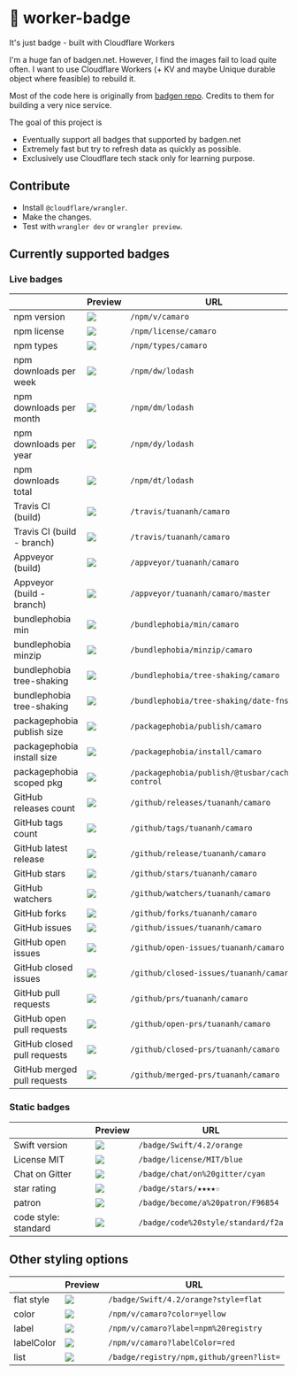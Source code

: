# 🚥 worker-badge

It's just badge - built with Cloudflare Workers

I'm a huge fan of badgen.net. However, I find the images fail to load quite often. I want to use Cloudflare Workers (+ KV and maybe Unique durable object where feasible) to rebuild it.

Most of the code here is originally from [badgen repo](https://github.com/badgen/badgen.net). Credits to them for building a very nice service.

The goal of this project is

- Eventually support all badges that supported by badgen.net
- Extremely fast but try to refresh data as quickly as possible.
- Exclusively use Cloudflare tech stack only for learning purpose.

## Contribute

- Install `@cloudflare/wrangler`.
- Make the changes.
- Test with `wrangler dev` or `wrangler preview`.

## Currently supported badges

### Live badges

|                             | Preview                                                                            | URL                                            |
| --------------------------- | ---------------------------------------------------------------------------------- | ---------------------------------------------- |
| npm version                 | ![](https://badge-staging.tuananh.net/npm/v/camaro)                                | `/npm/v/camaro`                                |
| npm license                 | ![](https://badge-staging.tuananh.net/npm/license/camaro)                          | `/npm/license/camaro`                          |
| npm types                   | ![](https://badge-staging.tuananh.net/npm/types/camaro)                            | `/npm/types/camaro`                            |
| npm downloads per week      | ![](https://badge-staging.tuananh.net/npm/dw/lodash)                               | `/npm/dw/lodash`                               |
| npm downloads per month     | ![](https://badge-staging.tuananh.net/npm/dm/lodash)                               | `/npm/dm/lodash`                               |
| npm downloads per year      | ![](https://badge-staging.tuananh.net/npm/dy/lodash)                               | `/npm/dy/lodash`                               |
| npm downloads total         | ![](https://badge-staging.tuananh.net/npm/dt/lodash)                               | `/npm/dt/lodash`                               |
| Travis CI (build)           | ![](https://badge-staging.tuananh.net/travis/tuananh/camaro)                       | `/travis/tuananh/camaro`                       |
| Travis CI (build - branch)  | ![](https://badge-staging.tuananh.net/travis/tuananh/camaro/master)                | `/travis/tuananh/camaro`                       |
| Appveyor (build)            | ![](https://badge-staging.tuananh.net/appveyor/tuananh/camaro)                     | `/appveyor/tuananh/camaro`                     |
| Appveyor (build - branch)   | ![](https://badge-staging.tuananh.net/appveyor/tuananh/camaro/master)              | `/appveyor/tuananh/camaro/master`              |
| bundlephobia min            | ![](https://badge-staging.tuananh.net/bundlephobia/min/camaro)                     | `/bundlephobia/min/camaro`                     |
| bundlephobia minzip         | ![](https://badge-staging.tuananh.net/bundlephobia/minzip/camaro)                  | `/bundlephobia/minzip/camaro`                  |
| bundlephobia tree-shaking   | ![](https://badge-staging.tuananh.net/bundlephobia/tree-shaking/camaro)            | `/bundlephobia/tree-shaking/camaro`            |
| bundlephobia tree-shaking   | ![](https://badge-staging.tuananh.net/bundlephobia/tree-shaking/date-fns)          | `/bundlephobia/tree-shaking/date-fns`          |
| packagephobia publish size  | ![](https://badge-staging.tuananh.net/packagephobia/publish/camaro)                | `/packagephobia/publish/camaro`                |
| packagephobia install size  | ![](https://badge-staging.tuananh.net/packagephobia/install/camaro)                | `/packagephobia/install/camaro`                |
| packagephobia scoped pkg    | ![](https://badge-staging.tuananh.net/packagephobia/publish/@tusbar/cache-control) | `/packagephobia/publish/@tusbar/cache-control` |
| GitHub releases count       | ![](https://badge-staging.tuananh.net/github/releases/tuananh/camaro)              | `/github/releases/tuananh/camaro`              |
| GitHub tags count           | ![](https://badge-staging.tuananh.net/github/tags/tuananh/camaro)                  | `/github/tags/tuananh/camaro`                  |
| GitHub latest release       | ![](https://badge-staging.tuananh.net/github/release/tuananh/camaro)               | `/github/release/tuananh/camaro`               |
| GitHub stars                | ![](https://badge-staging.tuananh.net/github/stars/tuananh/camaro)                 | `/github/stars/tuananh/camaro`                 |
| GitHub watchers             | ![](https://badge-staging.tuananh.net/github/watchers/tuananh/camaro)              | `/github/watchers/tuananh/camaro`              |
| GitHub forks                | ![](https://badge-staging.tuananh.net/github/forks/tuananh/camaro)                 | `/github/forks/tuananh/camaro`                 |
| GitHub issues               | ![](https://badge-staging.tuananh.net/github/issues/tuananh/camaro)                | `/github/issues/tuananh/camaro`                |
| GitHub open issues          | ![](https://badge-staging.tuananh.net/github/open-issues/tuananh/camaro)           | `/github/open-issues/tuananh/camaro`           |
| GitHub closed issues        | ![](https://badge-staging.tuananh.net/github/closed-issues/tuananh/camaro)         | `/github/closed-issues/tuananh/camaro`         |
| GitHub pull requests        | ![](https://badge-staging.tuananh.net/github/prs/tuananh/camaro)                   | `/github/prs/tuananh/camaro`                   |
| GitHub open pull requests   | ![](https://badge-staging.tuananh.net/github/open-prs/tuananh/camaro)              | `/github/open-prs/tuananh/camaro`              |
| GitHub closed pull requests | ![](https://badge-staging.tuananh.net/github/closed-prs/tuananh/camaro)            | `/github/closed-prs/tuananh/camaro`            |
| GitHub merged pull requests | ![](https://badge-staging.tuananh.net/github/merged-prs/tuananh/camaro)            | `/github/merged-prs/tuananh/camaro`            |

### Static badges

|                      | Preview                                                                | URL                                |
| -------------------- | ---------------------------------------------------------------------- | ---------------------------------- |
| Swift version        | ![](https://badge-staging.tuananh.net/badge/Swift/4.2/orange)          | `/badge/Swift/4.2/orange`          |
| License MIT          | ![](https://badge-staging.tuananh.net/badge/license/MIT/blue)          | `/badge/license/MIT/blue`          |
| Chat on Gitter       | ![](https://badge-staging.tuananh.net/badge/chat/on%20gitter/cyan)     | `/badge/chat/on%20gitter/cyan`     |
| star rating          | ![](https://badge-staging.tuananh.net/badge/stars/★★★★☆)               | `/badge/stars/★★★★☆`               |
| patron               | ![](https://badge-staging.tuananh.net/badge/become/a%20patron/F96854)  | `/badge/become/a%20patron/F96854`  |
| code style: standard | ![](https://badge-staging.tuananh.net/badge/code%20style/standard/f2a) | `/badge/code%20style/standard/f2a` |

## Other styling options

|            | Preview                                                                      | URL                                      |
| ---------- | ---------------------------------------------------------------------------- | ---------------------------------------- |
| flat style | ![](https://badge-staging.tuananh.net/badge/Swift/4.2/orange?style=flat)     | `/badge/Swift/4.2/orange?style=flat`     |
| color      | ![](https://badge-staging.tuananh.net/npm/v/camaro?color=yellow)             | `/npm/v/camaro?color=yellow`             |
| label      | ![](https://badge-staging.tuananh.net/npm/v/camaro?label=npm%20registry)     | `/npm/v/camaro?label=npm%20registry`     |
| labelColor | ![](https://badge-staging.tuananh.net/npm/v/camaro?labelColor=red)           | `/npm/v/camaro?labelColor=red `          |
| list       | ![](https://badge-staging.tuananh.net/badge/registry/npm,github/green?list=) | `/badge/registry/npm,github/green?list=` |
